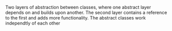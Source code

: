 Two layers of abstraction between classes, where one abstract layer  depends on and builds upon another.
The second layer contains a reference to the first and adds more functionality.
The abstract classes work independtly of each other